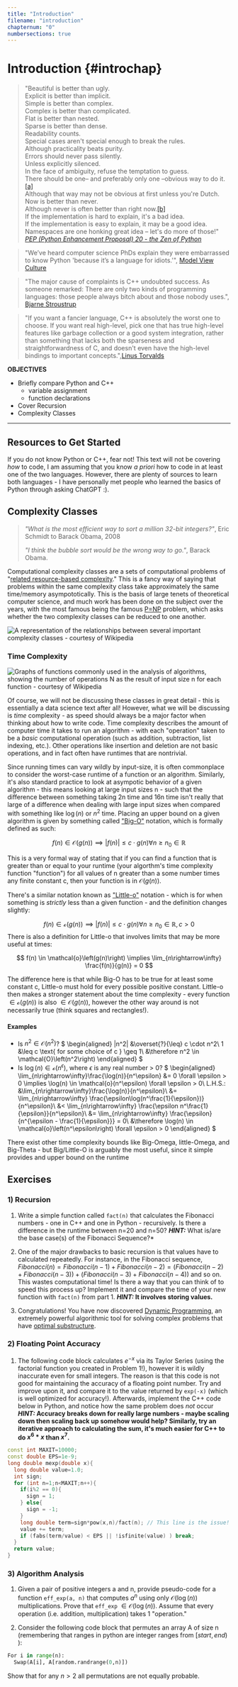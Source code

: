 ```yaml
---
title: "Introduction"
filename: "introduction"
chapternum: "0"
numbersections: true
---
```


# Introduction {#introchap}

>"Beautiful is better than ugly.  
Explicit is better than implicit.  
Simple is better than complex.  
Complex is better than complicated.  
Flat is better than nested.  
Sparse is better than dense.  
Readability counts.  
Special cases aren't special enough to break the rules.  
Although practicality beats purity.  
Errors should never pass silently.  
Unless explicitly silenced.  
In the face of ambiguity, refuse the temptation to guess.  
There should be one– and preferably only one –obvious way to do it.[[a]](https://en.wikipedia.org/wiki/Zen_of_Python#cite_note-7)  
Although that way may not be obvious at first unless you're Dutch.  
Now is better than never.  
Although never is often better than right now.[[b]](https://en.wikipedia.org/wiki/Zen_of_Python#cite_note-8)  
If the implementation is hard to explain, it's a bad idea.  
If the implementation is easy to explain, it may be a good idea.  
Namespaces are one honking great idea – let's do more of those!"  
[_PEP (Python Enhancement Proposal) 20 - the Zen of Python_](https://peps.python.org/pep-0020/)


>"We’ve heard computer science PhDs explain they were embarrassed to know Python 'because it’s a language for idiots.'", [Model View Culture](https://modelviewculture.com/pieces/c-is-manly-python-is-for-n00bs-how-false-stereotypes-turn-into-technical-truths)


>"The major cause of complaints is C++ undoubted success. As someone remarked: There are only two kinds of programming languages: those people always bitch about and those nobody uses.", [Bjarne Stroustrup](https://en.wikipedia.org/wiki/Bjarne_Stroustrup)


>"If you want a fancier language, C++ is absolutely the worst one to choose. If you want real high-level, pick one that has true high-level features like garbage collection or a good system integration, rather than something that lacks both the sparseness and straightforwardness of C, and doesn't even have the high-level bindings to important concepts.",[Linus Torvalds](https://en.wikipedia.org/wiki/Linus_Torvalds)

**OBJECTIVES**

* Briefly compare Python and C++
  * variable assignment
  * function declarations
* Cover Recursion
* Complexity Classes

---

## Resources to Get Started

If you do not know Python or C++, fear not! This text will not be covering _how_ to code, I am assuming that you know _a priori_ how to code in at least one of the two languages. However, there are plenty of sources to learn both languages - I have personally met people who learned the basics of Python through asking ChatGPT :).

## Complexity Classes

>_"What is the most efficient way to sort a million 32-bit integers?"_, Eric Schmidt to Barack Obama, 2008
>
>_"I think the bubble sort would be the wrong way to go."_, Barack Obama.

Computational complexity classes are a sets of computational problems of "[related resource-based complexity](https://en.wikipedia.org/wiki/Complexity_class)." This is a fancy way of saying that problems within the same complexity class take approximately the same time/memory asympototically. This is the basis of large tenets of theoretical computer science, and much work has been done on the subject over the years, with the most famous being the famous [P=NP](https://www.explainxkcd.com/wiki/index.php/287:_NP-Complete) problem, which asks whether the two complexity classes can be reduced to one another.

![A representation of the relationships between several important complexity classes - courtesy of Wikipedia](https://en.wikipedia.org/wiki/Complexity_class#/media/File:Complexity_subsets_pspace.svg)

### Time Complexity

![Graphs of functions commonly used in the analysis of algorithms, showing the number of operations N as the result of input size n for each function - courtesy of Wikipedia](https://en.wikipedia.org/wiki/Time_complexity#/media/File:Comparison_computational_complexity.svg)

Of course, we will not be discussing these classes in great detail - this is essentially a data science text after all! However, what we will be discussing is _time_ complexity - as speed should always be a major factor when thinking about how to write code. Time complexity describes the amount of computer time it takes to run an algorithm - with each "operation" taken to be a _basic_ computational operation (such as addition, subtraction, list indexing, etc.). Other operations like insertion and deletion are not basic operations, and in fact often have runtimes that are nontrivial.

Since running times can vary wildly by input-size, it is often commonplace to consider the worst-case runtime of a function or an algorithm. Similarly, it's also standard practice to look at asympotic behavior of a given algorithm - this means looking at large input sizes n - such that the difference between something taking 2n time and 16n time isn't really that large of a difference when dealing with large input sizes when compared with something like $\log(n)$ or $n^2$ time. Placing an upper bound on a given algorithm is given by something called ["Big-O"](https://en.wikipedia.org/wiki/Big_O_notation) notation, which is formally defined as such:

$$ f(n) \in \mathcal{O}\left(g(n)\right) \implies \left|f(n)\right| \leq c \cdot g(n) \forall n \geq n_0 \in \mathbb{R} $$

This is a very formal way of stating that if you can find a function that is greater than or equal to your runtime (your algorthm's time complexity function "function") for all values of n greater than a some number times any finite constant c, then your function is in $\mathcal{O}(g(n))$.

There's a similar notation known as ["Little-o"](https://en.wikipedia.org/wiki/Big_O_notation#Related_asymptotic_notations) notation - which is for when something is _strictly_ less than a given function - and the definition changes slightly:

$$ f(n) \in \mathcal{o}\left(g(n)\right) \implies \left|f(n)\right| \leq c \cdot g(n) \forall n \geq n_0 \in \mathbb{R}, c > 0 $$
There is also a definition for Little-o that involves limits that may be more useful at times:

$$  f(n) \in \mathcal{o}\left(g(n)\right) \implies \lim_{n\rightarrow\infty} \frac{f(n)}{g(n)} = 0 $$

The difference here is that while Big-O has to be true for at least some constant c, Little-o must hold for every possible positive constant. Little-o then makes a stronger statement about the time complexity - every function $\in \mathcal{o}\left(g(n)\right)$ is also $\in \mathcal{O}\left(g(n)\right)$, however the other way around is not necessarily true (think squares and rectangles!). 

#### Examples

* Is $n^2 \in \mathcal{O}\left(n^2\right)$?
$
\begin{aligned}
  |n^2| &\overset{?}{\leq} c \cdot n^2\\
  1 &\leq c \text{ for some choice of c } \geq 1\\
  &\therefore n^2 \in \mathcal{O}\left(n^2\right)
\end{aligned}
$
* Is $\log(n) \in \mathcal{o}\left(n^\epsilon\right)$, where $\epsilon$ is any real number > 0?
$
\begin{aligned}
  \lim_{n\rightarrow\infty}\frac{\log(n)}{n^\epsilon} &= 0 \forall \epsilon > 0 \implies \log(n) \in \mathcal{o}(n^\epsilon) \forall \epsilon > 0\\
  L.H.S.: &\lim_{n\rightarrow\infty}\frac{\log(n)}{n^\epsilon}\\
  &= \lim_{n\rightarrow\infty} \frac{\epsilon\log(n^\frac{1}{\epsilon})}{n^\epsilon}\\
  &< \lim_{n\rightarrow\infty} \frac{\epsilon n^\frac{1}{\epsilon}}{n^\epsilon}\\
  &= \lim_{n\rightarrow\infty} \frac{\epsilon}{n^{\epsilon - \frac{1}{\epsilon}}} = 0\\
  &\therefore \log(n) \in \mathcal{o}\left(n^\epsilon\right) \forall \epsilon > 0
\end{aligned}
$

There exist other time complexity bounds like Big-Omega, little-Omega, and Big-Theta - but Big/Little-O is arguably the most useful, since it simple provides and upper bound on the runtime

## Exercises

### 1) Recursion

1. Write a simple function called `fact(n)` that calculates the Fibonacci numbers - one in C++ and one in Python - recursively. Is there a difference in the runtime between n=20 and n=50?
**_HINT:_** What is/are the base case(s) of the Fibonacci Sequence?*

2. One of the major drawbacks to basic recursion is that values have to calculated repeatedly. For instance, in the Fibonacci sequence, $Fibonacci(n) = Fibonacci(n-1) + Fibonacci(n-2)= (Fibonacci(n-2) + Fibonacci(n-3)) + (Fibonacci(n-3) + Fibonacci(n-4))$ and so on. This wastes computational time! Is there a way that you can think of to speed this process up? Implement it and compare the time of your new function with `fact(n)` from part 1.
**_HINT:_ It involves storing values.**

3. Congratulations! You have now discovered [Dynamic Programming](https://en.wikipedia.org/wiki/Dynamic_programming), an extremely powerful algorithmic tool for solving complex problems that have [optimal substructure](https://en.wikipedia.org/wiki/Optimal_substructure).

### 2) Floating Point Accuracy

1. The following code block calculates $e^{-x}$ via its Taylor Series (using the factorial function you created in Problem 1!), however it is wildly inaccurate even for small integers. The reason is that this code is not good for maintaining the accuracy of a floating point number. Try and improve upon it, and compare it to the value returned by `exp(-x)` (which is well optimized for accuracy!). Afterwards, implement the C++ code below in Python, and notice how the same problem does _not_ occur 
**_HINT:_ Accuracy breaks down for really large numbers - maybe scaling down then scaling back up somehow would help? Similarly, try an iterative approach to calculating the sum, it's much easier for C++ to do $x^6*x$ than $x^7$.**

```cpp
const int MAXIT=10000;
const double EPS=1e-9;
long double mexp(double x){
  long double value=1.0;
  int sign;
  for (int n=1;n<MAXIT;n++){
    if(i%2 == 0){
      sign = 1;
    } else{
      sign = -1;
    }
    long double term=sign*pow(x,n)/fact(n); // This line is the issue!
    value += term;
    if (fabs(term/value) < EPS || !isfinite(value) ) break;
  }
  return value;
}
```

### 3) Algorithm Analysis

1. Given a pair of positive integers a and n, provide pseudo-code for a function `eff_exp(a, n)` that computes $a^n$ using only $\mathcal{O}(\log(n))$ multiplications. Prove that `eff_exp` $\in \mathcal{O}(\log(n))$. Assume that every operation (i.e. addition, multiplication) takes 1 "operation."

2. Consider the following code block that permutes an array A of size n (remembering that ranges in python are integer ranges from $[start, end)$ ):

```python
For i in range(n):
  Swap(A[i], A[random.randrange(0,n)])
```

Show that for any $n > 2$ all permutations are not equally probable.

